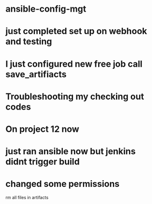 # ansible-config-mgt
# just completed set up on webhook and testing
# I just configured new free job call save_artifiacts
# Troubleshooting my checking out codes
# On project 12 now
# just ran ansible now but jenkins didnt trigger build
# changed some permissions
rm all files in artifacts
